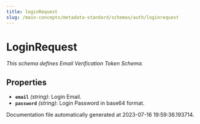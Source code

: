 ```yaml
---
title: loginRequest
slug: /main-concepts/metadata-standard/schemas/auth/loginrequest
---
```


# LoginRequest

*This schema defines Email Verification Token Schema.*

## Properties

- **`email`** *(string)*: Login Email.
- **`password`** *(string)*: Login Password in base64 format.


Documentation file automatically generated at 2023-07-16 19:59:36.193714.
